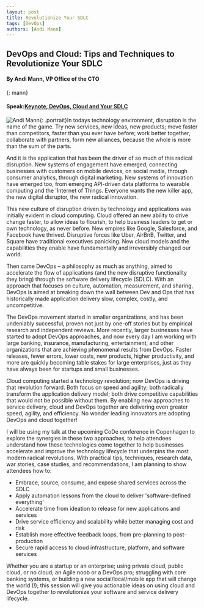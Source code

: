 ```yaml
---
layout: post
title: Revolutionize Your SDLC
tags: [DevOps]
authors: [Andi Mann]
---
```


## DevOps and Cloud: Tips and Techniques to Revolutionize Your SDLC

#### By Andi Mann, VP Office of the CTO
{: mann}

#### Speak:[Keynote, DevOps, Cloud and Your SDLC]({{site.root}}/program#devops)

![Andi Mann]({{site.root}}/images{{site.root}}/speakers/andimann.jpg){: .portrait}In todays technology environment, disruption is the name of the game. Try new services, new ideas, new products; move faster than competitors, faster than you ever have before; work better together, collaborate with partners, form new alliances, because the whole is more than the sum of the parts.

And it is the application that has been the driver of so much of this radical disruption. New systems of engagement have emerged, connecting businesses with customers on mobile devices, on social media, through consumer analytics, through digital marketing. New systems of innovation have emerged too, from emerging API-driven data platforms to wearable computing and the 'Internet of Things. Everyone wants the new killer app, the new digital disruptor, the new radical innovation.

This new culture of disruption driven by technology and applications was initially evident in cloud computing. Cloud offered an new ability to drive change faster, to allow ideas to flourish, to help business leaders to get or own technology, as never before. New empires like Google, Salesforce, and Facebook have thrived. Disruptive forces like Uber, AirBnB, Twitter, and Square have traditional executives panicking. New cloud models and the capabilities they enable have fundamentally and irreversibly changed our world.

Then came DevOps – a philosophy as much as anything, aimed to accelerate the flow of applications (and the new disruptive functionality they bring) through the software delivery lifecycle (SDLC). With an approach that focuses on culture, automation, measurement, and sharing, DevOps is aimed at breaking down the wall between Dev and Ops that has historically made application delivery slow, complex, costly, and uncompetitive.

The DevOps movement started in smaller organizations, and has been undeniably successful, proven not just by one-off stories but by empirical research and independent reviews. More recently, larger businesses have started to adopt DevOps approaches, and now every day I am working with large banking, insurance, manufacturing, entertainment, and other organizations that are achieving phenomenal results from DevOps. Faster releases, fewer errors, lower costs, new products, higher productivity, and more are quickly becoming table stakes for large enterprises, just as they have always been for startups and small businesses.

Cloud computing started a technology revolution; now DevOps is driving that revolution forward. Both focus on speed and agility; both radically transform the application delivery model; both drive competitive capabilities that would not be possible without them. By enabling new approaches to service delivery, cloud and DevOps together are delivering even greater speed, agility, and efficiency. No wonder leading innovators are adopting DevOps and cloud together!

I will be using my talk at the upcoming CoDe  conference in Copenhagen to explore the synergies in these two approaches, to help attendees understand how these technologies come together to help businesses accelerate and improve the technology lifecycle that underpins the most modern radical revolutions. With practical tips, techniques, research data, war stories, case studies, and recommendations, I am planning to show attendees how to:

*	Embrace, source, consume, and expose shared services across the SDLC
*	Apply automation lessons from the cloud to deliver 'software-defined everything'
*	Accelerate time from ideation to release for new applications and services
*	Drive service efficiency and scalability while better managing cost and risk
*	Establish more effective feedback loops, from pre-planning to post-production
*	Secure rapid access to cloud infrastructure, platform, and software services

Whether you are a startup or an enterprise; using private cloud, public cloud, or no cloud; an Agile noob or a DevOps pro; struggling with core banking systems, or building a new social/local/mobile app that will change the world (!); this session will give you actionable ideas on using cloud and DevOps together to revolutionize your software and service delivery lifecycle.

